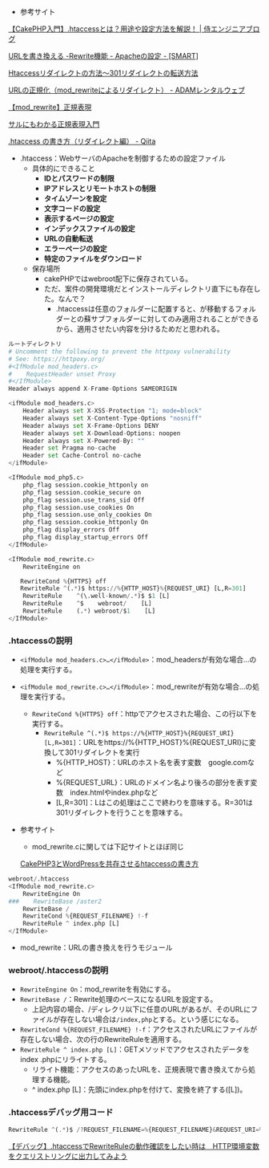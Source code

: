 - 参考サイト

[【CakePHP入門】.htaccessとは？用途や設定方法を解説！ | 侍エンジニアブログ](https://www.sejuku.net/blog/30648)

[URLを書き換える -Rewrite機能 - Apacheの設定 - [SMART]](https://rfs.jp/server/apache/02apache/url_rewrite.html#:~:text=Rewrite%E6%A9%9F%E8%83%BD%E3%81%A8%E3%81%AF%E3%80%81%E3%82%A2%E3%82%AF%E3%82%BB%E3%82%B9,%E3%81%8B%E3%82%89%E5%87%A6%E7%90%86%E3%81%99%E3%82%8B%E6%A9%9F%E8%83%BD%E3%81%A7%E3%81%99%E3%80%82)

[Htaccessリダイレクトの方法～301リダイレクトの転送方法](https://ferret-plus.com/2186)

[URLの正規化（mod_rewriteによるリダイレクト） - ADAMレンタルウェブ](https://www.adam.ne.jp/support/tips/url-normalization/)

[【mod_rewrite】正規表現](https://ysklog.net/mod-rewrite/regular-expression.html)

[サルにもわかる正規表現入門](https://userweb.mnet.ne.jp/nakama/)

[.htaccess の書き方（リダイレクト編） - Qiita](https://qiita.com/shotets/items/1f8f308e008dcb96bf43)

- .htaccess：WebサーバのApacheを制御するための設定ファイル
    - 具体的にできること
        - **IDとパスワードの制限**
        - **IPアドレスとリモートホストの制限**
        - **タイムゾーンを設定**
        - **文字コードの設定**
        - **表示するページの設定**
        - **インデックスファイルの設定**
        - **URLの自動転送**
        - **エラーページの設定**
        - **特定のファイルをダウンロード**
    - 保存場所
        - cakePHPではwebroot配下に保存されている。
        - ただ、案件の開発環境だとインストールディレクトリ直下にも存在した。なんで？
            - .htaccessは任意のフォルダーに配置すると、が移動するフォルダーとの蘇サブフォルダーに対してのみ適用されることができるから、適用させたい内容を分けるためだと思われる。

```python
ルートディレクトリ
# Uncomment the following to prevent the httpoxy vulnerability
# See: https://httpoxy.org/
#<IfModule mod_headers.c>
#    RequestHeader unset Proxy
#</IfModule>
Header always append X-Frame-Options SAMEORIGIN

<ifModule mod_headers.c>
    Header always set X-XSS-Protection "1; mode=block"
    Header always set X-Content-Type-Options "nosniff"
    Header always set X-Frame-Options DENY
    Header always set X-Download-Options: noopen
    Header always set X-Powered-By: "" 
    Header set Pragma no-cache
    Header set Cache-Control no-cache
</ifModule>

<IfModule mod_php5.c>
    php_flag session.cookie_httponly on
    php_flag session.cookie_secure on
    php_flag session.use_trans_sid Off
    php_flag session.use_cookies On
    php_flag session.use_only_cookies On
    php_flag session.cookie_httponly On
    php_flag display_errors Off
    php_flag display_startup_errors Off
</IfModule>

<IfModule mod_rewrite.c>
    RewriteEngine on

　　RewriteCond %{HTTPS} off
　　RewriteRule ^(.*)$ https://%{HTTP_HOST}%{REQUEST_URI} [L,R=301]
    RewriteRule    ^(\.well-known/.*)$ $1 [L]
    RewriteRule    ^$    webroot/    [L]
    RewriteRule    (.*) webroot/$1    [L]
</IfModule>
```

### .htaccessの説明

- `<ifModule mod_headers.c>…</ifModule>`：mod_headersが有効な場合…の処理を実行する。
- `<ifModule mod_rewrite.c>…</ifModule>`：mod_rewriteが有効な場合…の処理を実行する。
    - `RewriteCond %{HTTPS} off`：httpでアクセスされた場合、この行以下を実行する。
        - `RewriteRule ^(.*)$ https://%{HTTP_HOST}%{REQUEST_URI} [L,R=301]`：URLをhttps://%{HTTP_HOST}%{REQUEST_URI}に変換して301リダイレクトを実行
            - %{HTTP_HOST}：URLのホスト名を表す変数　google.comなど
            - %{REQUEST_URL}：URLのドメイン名より後ろの部分を表す変数　index.htmlやindex.phpなど
            - [L,R=301]：Lはこの処理はここで終わりを意味する。R=301は301リダイレクトを行うことを意味する。

- 参考サイト
    - mod_rewrite.cに関しては下記サイトとほぼ同じ
    
    [CakePHP3とWordPressを共存させるhtaccessの書き方](https://ruka.dog/posts/how-to-coexistence-cakephp3-and-wordpress/)
    

```python
webroot/.htaccess
<IfModule mod_rewrite.c>
    RewriteEngine On
###    RewriteBase /aster2
    RewriteBase /
    RewriteCond %{REQUEST_FILENAME} !-f
    RewriteRule ^ index.php [L]
</IfModule>
```

- mod_rewrite：URLの書き換えを行うモジュール

### webroot/.htaccessの説明

- `RewriteEngine On`：mod_rewriteを有効にする。
- `RewriteBase /`：Rewrite処理のベースになるURLを設定する。
    - 上記内容の場合、/ディレクリ以下に任意のURLがあるが、そのURLにファイルが存在しない場合は`/index,php`とする。という感じになる。
- `RewriteCond %{REQUEST_FILENAME} !-f`：アクセスされたURLにファイルが存在しない場合、次の行のRewriteRuleを適用する。
- `RewriteRule ^ index.php [L]`：GETメソッドでアクセスされたデータをindex .phpにリライトする。
    - リライト機能：アクセスのあったURLを、正規表現で書き換えてから処理する機能。
    - ^ index.php [L]：先頭にindex.phpを付けて、変換を終了する([L])。

### .htaccessデバッグ用コード

```jsx
RewriteRule ^(.*)$ /?REQUEST_FILENAME=%{REQUEST_FILENAME}&REQUEST_URI=%{REQUEST_URI}---($1) [R,END]
```

[【デバッグ】.htaccessでRewriteRuleの動作確認をしたい時は　HTTP環境変数をクエリストリングに出力してみよう](https://mirror-ball.net/dump-htaccess/)